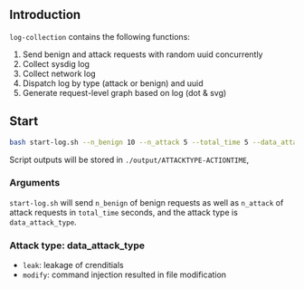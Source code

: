 ## Introduction

`log-collection` contains the following functions:

1. Send benign and attack requests with random uuid concurrently
2. Collect sysdig log
3. Collect network log
4. Dispatch log by type (attack or benign) and uuid
5. Generate request-level graph based on log (dot & svg)

## Start

```bash
bash start-log.sh --n_benign 10 --n_attack 5 --total_time 5 --data_attack_type leak
```

Script outputs will be stored in `./output/ATTACKTYPE-ACTIONTIME`, 

### Arguments

`start-log.sh` will send `n_benign` of benign requests as well as `n_attack` of attack requests in `total_time` seconds, and the attack type is `data_attack_type`.

### Attack type: data_attack_type

- `leak`: leakage of crenditials
- `modify`: command injection resulted in file modification